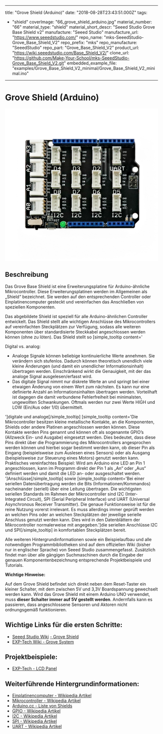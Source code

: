 
---
title: "Grove Shield (Arduino)"
date: "2018-08-28T23:43:51.000Z"
tags: 
  - "shield"
coverImage: "66_grove_shield_arduino.jpg"
material_number: "66"
material_type: "shield"
material_short_descr: "Seeed Studio Grove Base Shield v2"
manufacture: "Seeed Studio"
manufacture_url: "https://www.seeedstudio.com/"
repo_name: "mks-SeeedStudio-Grove_Base_Shield_V2"
repo_prefix: "mks"
repo_manufacture: "SeeedStudio"
repo_part: "Grove_Base_Shield_V2"
product_url: "https://wiki.seeedstudio.com/Base_Shield_V2/"
clone_url: "https://github.com/Make-Your-School/mks-SeeedStudio-Grove_Base_Shield_V2.git"
embedded_example_file: "examples/Grove_Base_Shield_V2_minimal/Grove_Base_Shield_V2_minimal.ino"
---


# Grove Shield (Arduino)

![Grove Shield (Arduino)](66_grove_shield_arduino.jpg)

## Beschreibung
Das Grove Base Shield ist eine Erweiterungsplatine für Arduino-ähnliche Mikrocontroller. Diese Erweiterungsplatinen werden im Allgemeinen als „Shield“ bezeichnet. Sie werden auf den entsprechenden Controller oder Einplatinencomputer gesteckt und vereinfachen das Anschließen von speziellen Komponenten.

Das abgebildete Shield ist speziell für alle Arduino-ähnlichen Controller entwickelt. Das Shield stellt alle wichtigen Anschlüsse des Mikrocontrollers auf vereinfachten Steckplätzen zur Verfügung, sodass alle weiteren Komponenten über standardisierte Steckkabel angeschlossen werden können (ohne zu löten). Das Shield stellt so \[simple\_tooltip content='

Digital vs. analog:

- Analoge Signale können beliebige kontinuierliche Werte annehmen. Sie verändern sich stufenlos. Dadurch können theoretisch unendlich viele kleine Änderungen (und damit ein unendlicher Informationsinhalt) übertragen werden. Einschränkend wirkt die Genauigkeit, mit der das analoge Signal ausgelesen/erfasst wird.
- Das digitale Signal nimmt nur diskrete Werte an und springt bei einer etwaigen Änderung von einem Wert zum nächsten. Es kann nur eine definierte Anzahl an Informationsinhalten übertragen werden. Vorteilhaft ist dagegen die damit verbundene Fehlerfreiheit bei minimalsten, ungewollten Schwankungen. Oftmals werden nur zwei Werte HIGH und LOW (Ein/Aus oder 1/0) übermittelt.

'\]digitale und analoge\[/simple\_tooltip\] \[simple\_tooltip content='Die Mikrocontroller besitzen kleine metallische Kontakte, an die Komponenten, Shields oder andere Platinen angeschlossen werden können. Diese Kontakte werden Pins genannt und können oft als sogenannte GPIO’s (Allzweck Ein- und Ausgabe) eingesetzt werden. Dies bedeutet, dass diese Pins direkt über die Programmierung des Mikrocontrollers angesprochen werden können und hierbei sogar bestimmt werden kann, ob dieser Pin als Eingang (beispielsweise zum Auslesen eines Sensors) oder als Ausgang (beispielsweise zur Steuerung eines Motors) genutzt werden kann. Praktisches vereinfachtes Beispiel: Wird am Arduino eine LED an Pin 1 angeschlossen, kann im Programm direkt der Pin 1 als „An“ oder „Aus“ definiert werden und damit die LED an- oder ausgeschaltet werden. '\]Anschlüsse\[/simple\_tooltip\] sowie \[simple\_tooltip content='Bei einer seriellen Datenübertragung werden die Bits (Informationen/Kommandos) nacheinander (seriell) über eine Leitung übertragen. Die wichtigsten seriellen Standards im Rahmen der Mikrocontroller sind I2C (Inter-Integrated Circuit), SPI (Serial Peripheral Interface) und UART (Universal Asynchronous Receiver Transmitter). Die genaue Funktionsweise ist für die reine Nutzung vorerst irrelevant. Es muss allerdings immer geprüft werden an welchen Pins oder an welchen Steckplätzen der jeweilige serielle Anschluss genutzt werden kann. Dies wird in den Datenblättern der Mikrocontroller normalerweise mit angegeben.'\]die seriellen Anschlüsse I2C und SPI\[/simple\_tooltip\] in komfortablen Steckplätzen bereit.

Alle weiteren Hintergrundinformationen sowie ein Beispielaufbau und alle notwendigen Programmbibliotheken sind auf dem offiziellen Wiki (bisher nur in englischer Sprache) von Seeed Studio zusammengefasst. Zusätzlich findet man über alle gängigen Suchmaschinen durch die Eingabe der genauen Komponentenbezeichnung entsprechende Projektbeispiele und Tutorials.

**Wichtige Hinweise:**

Auf dem Grove Shield befindet sich direkt neben dem Reset-Taster ein kleiner Schalter, mit dem zwischen 5V und 3,3V Boardspannung gewechselt werden kann. Wird das Grove Shield mit einem Arduino UNO verwendet, muss **dieser Schalter immer auf 5V gestellt werden**. Andernfalls kann es passieren, dass angeschlossene Sensoren und Aktoren nicht ordnungsgemäß funktionieren.

 



<!-- infolist -->

## Wichtige Links für die ersten Schritte:

- [Seeed Studio Wiki](http://wiki.seeedstudio.com/Base_Shield_V2/) [- Grove Shield](http://wiki.seeedstudio.com/Base_Shield_V2/)
- [EXP-Tech Wiki - Grove System](https://www.exp-tech.de/seeed-grove-wiki)

## Projektbeispiele:

- [EXP-Tech - LCD Panel](https://www.exp-tech.de/blog/seeed-studio-grove-lcd-projekt)

## Weiterführende Hintergrundinformationen:

- [Einplatinencomputer - Wikipedia Artikel](https://de.wikipedia.org/wiki/Einplatinencomputer)
- [Mikrocontroller - Wikipedia Artikel](https://de.wikipedia.org/wiki/Mikrocontroller)
- [Arduino.cc - Liste von Shields](http://playground.arduino.cc/Main/SimilarBoards#goShie)
- [GPIO - Wikipedia Artikel](https://de.wikipedia.org/wiki/Allzweckeingabe/-ausgabe)
- [I2C - Wikipedia Artikel](https://de.wikipedia.org/wiki/I%C2%B2C)
- [SPI - Wikipedia Artikel](https://de.wikipedia.org/wiki/Serial_Peripheral_Interface)
- [UART - Wikipedia Artikel](https://de.wikipedia.org/wiki/Universal_Asynchronous_Receiver_Transmitter)

